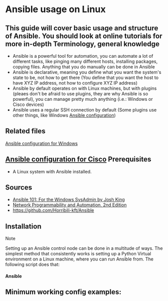 # Ansible usage on Linux

This guide will cover basic usage and structure of Ansible. You should look at online tutorials for more in-depth 
Terminology, general knowledge
---
- Ansible is a powerful tool for automation, you can automate a lot of different tasks, like pinging many different hosts, installing packages, copying files. Anything that you do manually can be done in Ansible
- Ansible is declarative, meaning you define what you want the system's state to be, not how to get there (You define that you want the host to have XYZ IP address, not how to configure XYZ IP address)
- Ansible by default operates on with Linux machines, but with plugins (pleaes don't be afraid to use plugins, they are why Ansible is so powerful), you can manage pretty much anything (i.e.: Windows or Cisco devices)
- Ansible uses a regular SSH connection by default (Some plugins use other things, like Windows [Ansible configuration](../../Cisco/Other/Ansible%20configuration.md))

Related files
---

[Ansible configuration for Windows](../../Windows/Ansible%20configuration.md)

[Ansible configuration for Cisco](../../Cisco/Other/Ansible%20configuration.md)
Prerequisites
---
- A Linux system with Ansible installed.

Sources
---
- [Ansible 101: For the Windows SysAdmin by Josh King](https://www.youtube.com/watch?v=SqO2HkKep90)
- [Network Programmability and Automation, 2nd Edition](https://www.oreilly.com/library/view/network-programmability-and/9781098110826/)
- https://github.com/Horribili-kft/Ansible

Installation
---
> [!NOTE]  
> Setting up an Ansible control node can be done in a multitude of ways.
> The simplest method that consistently works is setting up a Python Virtual environment on a Linux machine, where you can run Ansible from. The following script does that:

#### Ansible 







Minimum working config examples:
---
